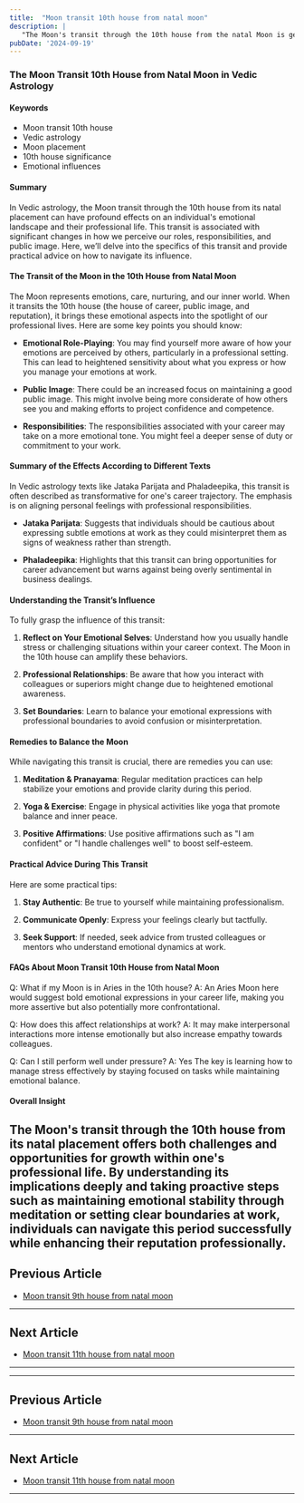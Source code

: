 ```yaml
---
title:  "Moon transit 10th house from natal moon"
description: |
   "The Moon's transit through the 10th house from the natal Moon is generally favorable. It brings success in professional endeavors
pubDate: '2024-09-19'
---
```


### The Moon Transit 10th House from Natal Moon in Vedic Astrology

#### Keywords
- Moon transit 10th house
- Vedic astrology
- Moon placement
- 10th house significance
- Emotional influences

#### Summary
In Vedic astrology, the Moon transit through the 10th house from its natal placement can have profound effects on an individual's emotional landscape and their professional life. This transit is associated with significant changes in how we perceive our roles, responsibilities, and public image. Here, we’ll delve into the specifics of this transit and provide practical advice on how to navigate its influence.

#### The Transit of the Moon in the 10th House from Natal Moon

The Moon represents emotions, care, nurturing, and our inner world. When it transits the 10th house (the house of career, public image, and reputation), it brings these emotional aspects into the spotlight of our professional lives. Here are some key points you should know:

- **Emotional Role-Playing**: You may find yourself more aware of how your emotions are perceived by others, particularly in a professional setting. This can lead to heightened sensitivity about what you express or how you manage your emotions at work.
  
- **Public Image**: There could be an increased focus on maintaining a good public image. This might involve being more considerate of how others see you and making efforts to project confidence and competence.
  
- **Responsibilities**: The responsibilities associated with your career may take on a more emotional tone. You might feel a deeper sense of duty or commitment to your work.

#### Summary of the Effects According to Different Texts

In Vedic astrology texts like Jataka Parijata and Phaladeepika, this transit is often described as transformative for one's career trajectory. The emphasis is on aligning personal feelings with professional responsibilities.

- **Jataka Parijata**: Suggests that individuals should be cautious about expressing subtle emotions at work as they could misinterpret them as signs of weakness rather than strength.

- **Phaladeepika**: Highlights that this transit can bring opportunities for career advancement but warns against being overly sentimental in business dealings.

#### Understanding the Transit’s Influence

To fully grasp the influence of this transit:

1. **Reflect on Your Emotional Selves**: Understand how you usually handle stress or challenging situations within your career context. The Moon in the 10th house can amplify these behaviors.
   
2. **Professional Relationships**: Be aware that how you interact with colleagues or superiors might change due to heightened emotional awareness.
   
3. **Set Boundaries**: Learn to balance your emotional expressions with professional boundaries to avoid confusion or misinterpretation.

#### Remedies to Balance the Moon

While navigating this transit is crucial, there are remedies you can use:

1. **Meditation & Pranayama**: Regular meditation practices can help stabilize your emotions and provide clarity during this period.
   
2. **Yoga & Exercise**: Engage in physical activities like yoga that promote balance and inner peace.
   
3. **Positive Affirmations**: Use positive affirmations such as "I am confident" or "I handle challenges well" to boost self-esteem.

#### Practical Advice During This Transit

Here are some practical tips:

1. **Stay Authentic**: Be true to yourself while maintaining professionalism.
   
2. **Communicate Openly**: Express your feelings clearly but tactfully.
   
3. **Seek Support**: If needed, seek advice from trusted colleagues or mentors who understand emotional dynamics at work.

#### FAQs About Moon Transit 10th House from Natal Moon

Q: What if my Moon is in Aries in the 10th house?
A: An Aries Moon here would suggest bold emotional expressions in your career life, making you more assertive but also potentially more confrontational.

Q: How does this affect relationships at work?
A: It may make interpersonal interactions more intense emotionally but also increase empathy towards colleagues.

Q: Can I still perform well under pressure?
A: Yes The key is learning how to manage stress effectively by staying focused on tasks while maintaining emotional balance.

#### Overall Insight

The Moon's transit through the 10th house from its natal placement offers both challenges and opportunities for growth within one's professional life. By understanding its implications deeply and taking proactive steps such as maintaining emotional stability through meditation or setting clear boundaries at work, individuals can navigate this period successfully while enhancing their reputation professionally.
---

## Previous Article
- [Moon transit 9th house from natal moon](200109_Moon_transit_9th_house_from_natal_moon.md)

---

## Next Article
- [Moon transit 11th house from natal moon](200111_Moon_transit_11th_house_from_natal_moon.md)

---
---

## Previous Article
- [Moon transit 9th house from natal moon](200109_Moon_transit_9th_house_from_natal_moon.md)

---

## Next Article
- [Moon transit 11th house from natal moon](200111_Moon_transit_11th_house_from_natal_moon.md)

---
